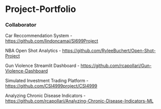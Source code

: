# Project-Portfolio
### Collaborator
Car Reccommendation System - https://github.com/lindoncamaj/SI699Project

NBA Open Shot Analytics - https://github.com/RyleeBuchert/Open-Shot-Project

Gun Violence Streamlit Dashboard - https://github.com/rcapollari/Gun-Violence-Dashboard

Simulated Investment Trading Platform - https://github.com/CSI4999project/CSI4999

Analyzing Chronic Disease Indicators - https://github.com/rcapollari/Analyzing-Chronic-Disease-Indicators-ML
